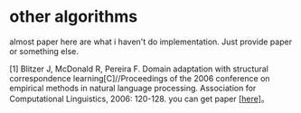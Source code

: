 # other algorithms

almost paper here are what i haven't do implementation. Just provide paper or something else.

[1] Blitzer J, McDonald R, Pereira F. Domain adaptation with structural correspondence learning[C]//Proceedings of the 2006 conference on empirical methods in natural language processing. Association for Computational Linguistics, 2006: 120-128. you can get paper [[here]](https://dl.acm.org/citation.cfm?id=1610094)。
